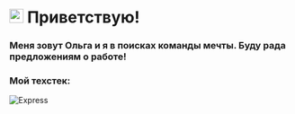 # <img src="https://c.tenor.com/SNL9_xhZl9oAAAAi/waving-hand-joypixels.gif" width="25px"/> Приветствую!

### Меня зовут Ольга и я в поисках команды мечты. Буду рада предложениям о работе!

### Мой техстек:
![Express](https://img.shields.io/badge/-Express-2E3035??style=for-the-badge&logo=express)


